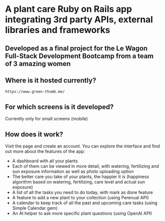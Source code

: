 # A plant care Ruby on Rails app integrating 3rd party APIs, external libraries and frameworks
## Developed as a final project for the Le Wagon Full-Stack Development Bootcamp from a team of 3 amazing women

## Where is it hosted currently?
    https://www.green-thumb.me/

## For which screens is it developed?
Currently only for small screens (mobile)

## How does it work?
Visit the page and create an account. You can explore the interface and find out more about the features of the app:
* A dashboard with all your plants
* Each of them can be viewed in more detail, with watering, fertilizing and sun exposure information as well as photo uploading option
* The better care you take of your plants, the happier it is (happiness algorithm based on watering, fertilizing, care level and actual sun exposure)
* A list of all the tasks you need to do today, with mark as done feature
* A feature to add a new plant to your collection (using Perenual API)
* A calendar to keep track of all the past and upcoming care tasks (using Simple Calendar gem)
* An AI helper to ask more specific plant questions (using OpenAI API)
